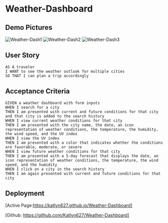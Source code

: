 # Weather-Dashboard

## Demo Pictures

![Weather-Dash1](https://user-images.githubusercontent.com/86095070/136272509-5ddf4d13-31be-4284-80ce-e8dae461c6a6.png)
![Weather-Dash2](https://user-images.githubusercontent.com/86095070/136272512-1975ffce-4ea0-447a-b188-37e6d86c243e.png)
![Weather-Dash3](https://user-images.githubusercontent.com/86095070/136272514-4f48a38c-e880-4cdf-b0c3-c99546a37d56.png)

## User Story

```
AS A traveler
I WANT to see the weather outlook for multiple cities
SO THAT I can plan a trip accordingly
```

## Acceptance Criteria

```
GIVEN a weather dashboard with form inputs
WHEN I search for a city
THEN I am presented with current and future conditions for that city and that city is added to the search history
WHEN I view current weather conditions for that city
THEN I am presented with the city name, the date, an icon representation of weather conditions, the temperature, the humidity, the wind speed, and the UV index
WHEN I view the UV index
THEN I am presented with a color that indicates whether the conditions are favorable, moderate, or severe
WHEN I view future weather conditions for that city
THEN I am presented with a 5-day forecast that displays the date, an icon representation of weather conditions, the temperature, the wind speed, and the humidity
WHEN I click on a city in the search history
THEN I am again presented with current and future conditions for that city

```
## Deployment

[Active Page:https://katlyn627.github.io/Weather-Dashboard]


[Github: https://github.com/Katlyn627/Weather-Dashboard]


